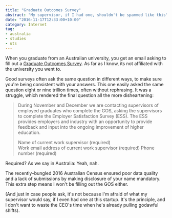 ```yaml
---
title: "Graduate Outcomes Survey"
abstract: "My supervisor, if I had one, shouldn't be spammed like this"
date: "2016-11-17T12:33:00+10:00"
category: Internet
tag:
- australia
- studies
- uts
---
```

When you graduate from an Australian university, you get an email asking to fill out a [Graduate Outcomes Survey]. As far as I know, its not affiliated with the university you went to.

Good surveys often ask the same question in different ways, to make sure you're being consistent with your answers. This one easily asked the same question eight or nine trillion times, often without rephrasing. It was a struggle, which rendered the final question all the more disheartening: 

> During November and December we are contacting supervisors of employed graduates who complete the GOS, asking the supervisors to complete the Employer Satisfaction Survey (ESS). The ESS provides employers and industry with an opportunity to provide feedback and input into the ongoing improvement of higher education.
> 
> Name of current work supervisor (required) 	
> Work email address of current work supervisor (required)
> Phone number (required)

Required? As we say in Australia: Yeah, nah.

The recently–bungled 2016 Australian Census ensured poor data quality and a lack of submissions by making disclosure of your name mandatory. This extra step means I won't be filling out the GOS either.

(And just in case people ask, it's not because I'm afraid of what my supervisor would say, if I even had one at this startup. It's the principle, and I don't want to waste the CEO's time when he's already pulling godawful shifts).

[Graduate Outcomes Survey]: http://www.srcentre.com.au/qilt/gos

